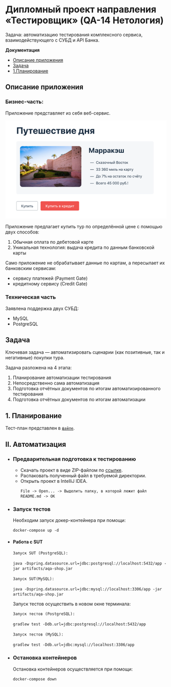 # Дипломный проект направления «Тестировщик» (QA-14 Нетология)

Задача: автоматизацию тестирования комплексного сервиса, взаимодействующего с СУБД и API Банка.

**Документация**
  * [Описание приложения](#описание-приложения)
  * [Задача](#задача)
  * [1.Планирование](#i-планирование)

## Описание приложения

### Бизнес-часть: 

Приложение представляет из себя веб-сервис.

![](doc/img/diploma-service.png)

Приложение предлагает купить тур по определённой цене с помощью двух способов:
1. Обычная оплата по дебетовой карте
1. Уникальная технология: выдача кредита по данным банковской карты

Само приложение не обрабатывает данные по картам, а пересылает их банковским сервисам:
* сервису платежей (Payment Gate)
* кредитному сервису (Credit Gate)

### Техническая часть

Заявлена поддержка двух СУБД:
* MySQL
* PostgreSQL

## Задача

Ключевая задача — автоматизировать сценарии (как позитивные, так и негативные) покупки тура.

Задача разложена на 4 этапа:
1. Планирование автоматизации тестирования
1. Непосредственно сама автоматизация
1. Подготовка отчётных документов по итогам автоматизированного тестирования
1. Подготовка отчётных документов по итогам автоматизации

## 1. Планирование

Тест-план представлен в [`файле`](doc/Plan.md).

## II. Автоматизация

* ### Предварительная подготовка к тестированию

   * Скачать проект в виде ZIP-файлом по [ссылке](https://github.com/aeontal/Diploma/archive/refs/heads/master.zip).
   * Распаковать полученный файл в требуемой директории.
   * Открыть проект в IntelliJ IDEA.
      ```
      File -> Open... -> Выделить папку, в которой лежит файл README.md -> OK
      ```
      
* ### Запуск тестов

   Необходим запуск докер-контейнера при помощи:
   ```  
   docker-compose up -d
   ```

 * #### Работа с SUT

      ```
      Запуск SUT (PostgreSQL):
      
      java -Dspring.datasource.url=jdbc:postgresql://localhost:5432/app -jar artifacts/aqa-shop.jar

      Запуск SUT(MySQL): 
	
      java -Dspring.datasource.url=jdbc:mysql://localhost:3306/app -jar artifacts/aqa-shop.jar
      ```
      Запуск тестов осуществить в новом окне терминала:
       
      ```
      Запуск тестов (PostgreSQL):
      
      gradlew test -Ddb.url=jdbc:postgresql://localhost:5432/app
      
      Запуск тестов (MySQL):
      
      gradlew test -Ddb.url=jdbc:mysql://localhost:3306/app 
      
      ```
   
* ### Остановка контейнеров

   Остановка контейнеров осуществляется при помощи:
   ```  
   docker-compose down
   ```
